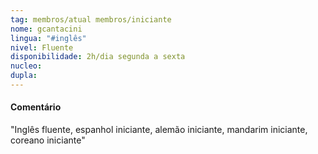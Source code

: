 ```yaml
---
tag: membros/atual membros/iniciante
nome: gcantacini
lingua: "#inglês"
nivel: Fluente
disponibilidade: 2h/dia segunda a sexta
nucleo: 
dupla: 
---
```


#### Comentário
"Inglês fluente, espanhol iniciante, alemão iniciante, mandarim iniciante, coreano iniciante"